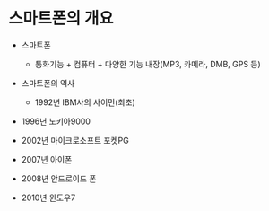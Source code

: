 # 스마트폰의 개요

* 스마트폰
  * 통화기능 + 컴퓨터 + 다양한 기능 내장(MP3, 카메라, DMB, GPS 등)

* 스마트폰의 역사
  * 1992년 IBM사의 사이먼(최초)
 * 1996년 노키아9000
 * 2002년 마이크로소프트 포켓PG
 * 2007년 아이폰
  * 2008년 안드로이드 폰
  * 2010년 윈도우7

